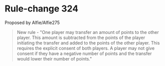# Rule-change 324

Proposed by Alfie/Alfie275

> New rule - "One player may transfer an amount of points to the other player. This amount is subtracted from the points of the player initiating the transfer and added to the points of the other player. This requires the explicit consent of both players. A player may not give consent if they have a negative number of points and the transfer would lower their number of points."

